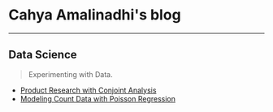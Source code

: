 # Cahya Amalinadhi's blog

---

## Data Science

> Experimenting with Data.

* [Product Research with Conjoint Analysis](/data_science/conjoint_analysis)
* [Modeling Count Data with Poisson Regression](/data_science/poisson_regression)
